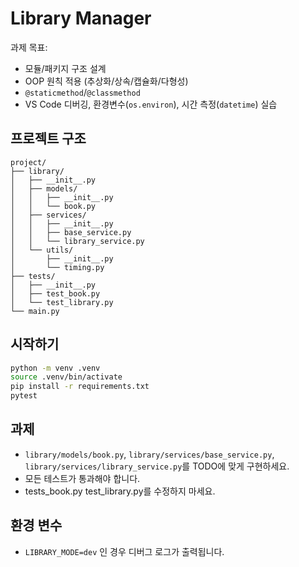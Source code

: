 
# Library Manager

과제 목표:
- 모듈/패키지 구조 설계
- OOP 원칙 적용 (추상화/상속/캡슐화/다형성)
- `@staticmethod`/`@classmethod`
- VS Code 디버깅, 환경변수(`os.environ`), 시간 측정(`datetime`) 실습

## 프로젝트 구조
```
project/
├── library/
│   ├── __init__.py
│   ├── models/
│   │   ├── __init__.py
│   │   └── book.py
│   ├── services/
│   │   ├── __init__.py
│   │   ├── base_service.py
│   │   └── library_service.py
│   └── utils/
│       ├── __init__.py
│       └── timing.py
├── tests/
│   ├── __init__.py
│   ├── test_book.py
│   └── test_library.py
└── main.py
```

## 시작하기
```bash
python -m venv .venv
source .venv/bin/activate
pip install -r requirements.txt
pytest
```

## 과제
- `library/models/book.py`, `library/services/base_service.py`, `library/services/library_service.py`를 TODO에 맞게 구현하세요.
- 모든 테스트가 통과해야 합니다.
- tests_book.py test_library.py를 수정하지 마세요.

## 환경 변수
- `LIBRARY_MODE=dev` 인 경우 디버그 로그가 출력됩니다.

